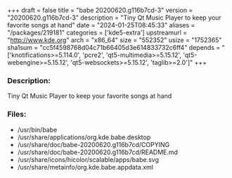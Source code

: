 +++
draft = false
title = "babe 20200620.g116b7cd-3"
version = "20200620.g116b7cd-3"
description = "Tiny Qt Music Player to keep your favorite songs at hand"
date = "2024-01-25T08:45:33"
aliases = "/packages/219181"
categories = ['kde5-extra']
upstreamurl = "http://www.kde.org"
arch = "x86_64"
size = "552352"
usize = "1752365"
sha1sum = "cc5f4598768d04c71b66405d3e614833732c6ff4"
depends = "['knotifications>=5.114.0', 'pcre2', 'qt5-multimedia>=5.15.12', 'qt5-webengine>=5.15.12', 'qt5-websockets>=5.15.12', 'taglib>=2.0']"
+++
### Description: 
Tiny Qt Music Player to keep your favorite songs at hand

### Files: 
* /usr/bin/babe
* /usr/share/applications/org.kde.babe.desktop
* /usr/share/doc/babe-20200620.g116b7cd/COPYING
* /usr/share/doc/babe-20200620.g116b7cd/README.md
* /usr/share/icons/hicolor/scalable/apps/babe.svg
* /usr/share/metainfo/org.kde.babe.appdata.xml
